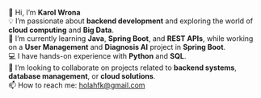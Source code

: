 👋 Hi, I’m **Karol Wrona**  
💡 I’m passionate about **backend development** and exploring the world of **cloud computing** and **Big Data**.  
🌱 I’m currently learning **Java**, **Spring Boot**, and **REST APIs**, while working on a **User Management** and **Diagnosis AI** project in **Spring Boot**.  
💻 I have hands-on experience with **Python** and **SQL**.  
🤝 I’m looking to collaborate on projects related to **backend systems**, **database management**, or **cloud solutions**.  
📫 How to reach me: [holahfk@gmail.com](mailto:holahfk@gmail.com)  
